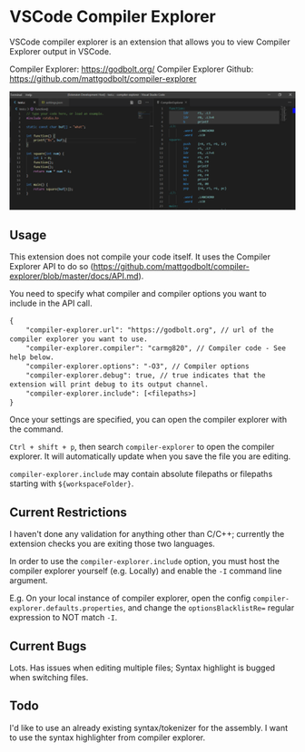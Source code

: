# VSCode Compiler Explorer

VSCode compiler explorer is an extension that allows you to view Compiler Explorer output in VSCode.

Compiler Explorer: https://godbolt.org/
Compiler Explorer Github: https://github.com/mattgodbolt/compiler-explorer

![Display-Example](resource/Display-Example.PNG)

## Usage 

This extension does not compile your code itself. It uses the Compiler Explorer API to do so (https://github.com/mattgodbolt/compiler-explorer/blob/master/docs/API.md).

You need to specify what compiler and compiler options you want to include in the API call.

```
{
    "compiler-explorer.url": "https://godbolt.org", // url of the compiler explorer you want to use.
    "compiler-explorer.compiler": "carmg820", // Compiler code - See help below.
    "compiler-explorer.options": "-O3", // Compiler options
    "compiler-explorer.debug": true, // true indicates that the extension will print debug to its output channel.
    "compiler-explorer.include": [<filepaths>]
}
```

Once your settings are specified, you can open the compiler explorer with the command.

`Ctrl + shift + p`, then search `compiler-explorer` to open the compiler explorer. It will automatically update when you save the file you are editing.

`compiler-explorer.include` may contain absolute filepaths or filepaths starting with `${workspaceFolder}`.

## Current Restrictions

I haven't done any validation for anything other than C/C++; currently the extension checks you are exiting those two languages.

In order to use the `compiler-explorer.include` option, you must host the compiler explorer yourself (e.g. Locally) and enable the `-I` command line argument.

E.g. On your local instance of compiler explorer, open the config `compiler-explorer.defaults.properties`, and change the `optionsBlacklistRe=` regular expression to NOT match `-I`.

## Current Bugs

Lots. Has issues when editing multiple files; Syntax highlight is bugged when switching files.

## Todo

I'd like to use an already existing syntax/tokenizer for the assembly. I want to use the syntax highlighter from compiler explorer.